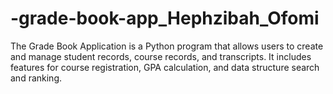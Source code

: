 # -grade-book-app_Hephzibah_Ofomi
The Grade Book Application is a Python program that allows users to create and manage student records, course records, and transcripts. It includes features for course registration, GPA calculation, and data structure search and ranking.
